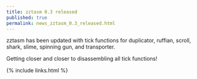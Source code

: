 ```yaml
---
title: zztasm 0.3 released
published: true
permalink: news_zztasm_0.3_released.html
---
```


zztasm has been updated with tick functions for duplicator, ruffian, scroll, shark, slime,
spinning gun, and transporter.

Getting closer and closer to disassembling all tick functions!

{% include links.html %}
